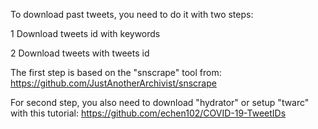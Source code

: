 To download past tweets, you need to do it with two steps:

1 Download tweets id with keywords

2 Download tweets with tweets id

The first step is based on the "snscrape" tool from: https://github.com/JustAnotherArchivist/snscrape

For second step, you also need to download "hydrator" or setup "twarc" with this tutorial: https://github.com/echen102/COVID-19-TweetIDs
